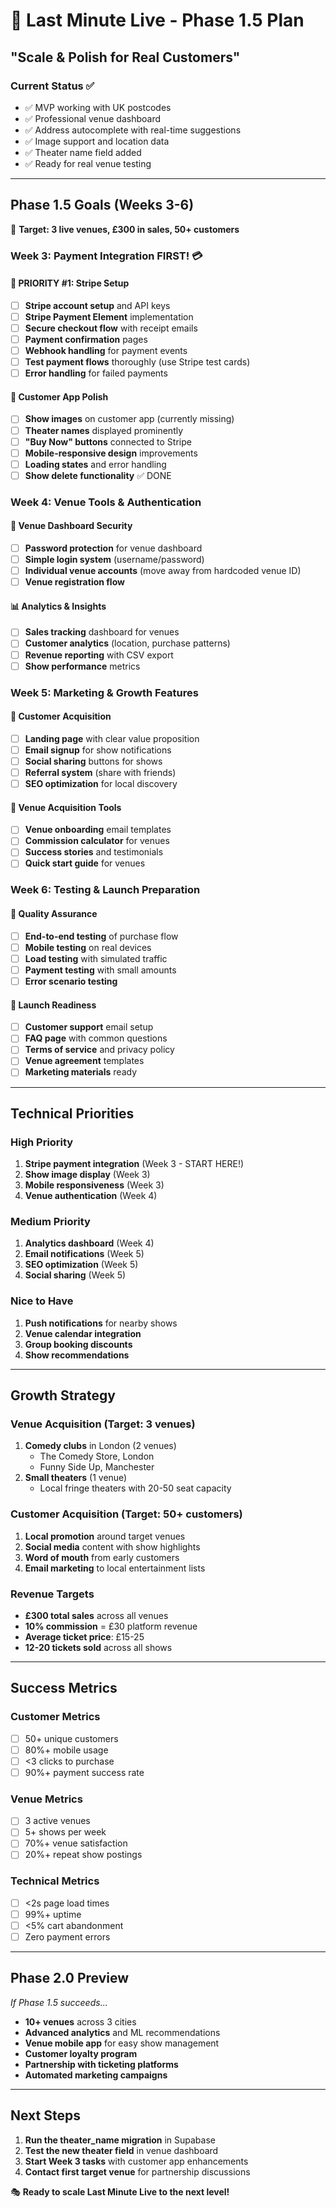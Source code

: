# 🚀 Last Minute Live - Phase 1.5 Plan
## **"Scale & Polish for Real Customers"**

### **Current Status ✅**
- ✅ MVP working with UK postcodes
- ✅ Professional venue dashboard 
- ✅ Address autocomplete with real-time suggestions
- ✅ Image support and location data
- ✅ Theater name field added
- ✅ Ready for real venue testing

---

## **Phase 1.5 Goals (Weeks 3-6)**
🎯 **Target: 3 live venues, £300 in sales, 50+ customers**

### **Week 3: Payment Integration FIRST! 💳**

#### **🚀 PRIORITY #1: Stripe Setup** 
- [ ] **Stripe account setup** and API keys
- [ ] **Stripe Payment Element** implementation
- [ ] **Secure checkout flow** with receipt emails
- [ ] **Payment confirmation** pages
- [ ] **Webhook handling** for payment events
- [ ] **Test payment flows** thoroughly (use Stripe test cards)
- [ ] **Error handling** for failed payments

#### **🎨 Customer App Polish**
- [ ] **Show images** on customer app (currently missing)
- [ ] **Theater names** displayed prominently  
- [ ] **"Buy Now" buttons** connected to Stripe
- [ ] **Mobile-responsive design** improvements
- [ ] **Loading states** and error handling
- [ ] **Show delete functionality** ✅ DONE

### **Week 4: Venue Tools & Authentication**

#### **🔐 Venue Dashboard Security**
- [ ] **Password protection** for venue dashboard
- [ ] **Simple login system** (username/password)
- [ ] **Individual venue accounts** (move away from hardcoded venue ID)
- [ ] **Venue registration flow**

#### **📊 Analytics & Insights**
- [ ] **Sales tracking** dashboard for venues
- [ ] **Customer analytics** (location, purchase patterns)
- [ ] **Revenue reporting** with CSV export
- [ ] **Show performance** metrics

### **Week 5: Marketing & Growth Features**

#### **📱 Customer Acquisition**
- [ ] **Landing page** with clear value proposition
- [ ] **Email signup** for show notifications
- [ ] **Social sharing** buttons for shows
- [ ] **Referral system** (share with friends)
- [ ] **SEO optimization** for local discovery

#### **🎪 Venue Acquisition Tools**
- [ ] **Venue onboarding** email templates
- [ ] **Commission calculator** for venues
- [ ] **Success stories** and testimonials
- [ ] **Quick start guide** for venues

### **Week 6: Testing & Launch Preparation**

#### **🧪 Quality Assurance**
- [ ] **End-to-end testing** of purchase flow
- [ ] **Mobile testing** on real devices
- [ ] **Load testing** with simulated traffic
- [ ] **Payment testing** with small amounts
- [ ] **Error scenario testing**

#### **🌟 Launch Readiness**
- [ ] **Customer support** email setup
- [ ] **FAQ page** with common questions
- [ ] **Terms of service** and privacy policy
- [ ] **Venue agreement** templates
- [ ] **Marketing materials** ready

---

## **Technical Priorities**

### **High Priority**
1. **Stripe payment integration** (Week 3 - START HERE!)
2. **Show image display** (Week 3)
3. **Mobile responsiveness** (Week 3) 
4. **Venue authentication** (Week 4)

### **Medium Priority**
1. **Analytics dashboard** (Week 4)
2. **Email notifications** (Week 5)
3. **SEO optimization** (Week 5)
4. **Social sharing** (Week 5)

### **Nice to Have**
1. **Push notifications** for nearby shows
2. **Venue calendar integration**
3. **Group booking discounts**
4. **Show recommendations**

---

## **Growth Strategy**

### **Venue Acquisition (Target: 3 venues)**
1. **Comedy clubs** in London (2 venues)
   - The Comedy Store, London
   - Funny Side Up, Manchester
2. **Small theaters** (1 venue)
   - Local fringe theaters with 20-50 seat capacity

### **Customer Acquisition (Target: 50+ customers)**
1. **Local promotion** around target venues
2. **Social media** content with show highlights
3. **Word of mouth** from early customers
4. **Email marketing** to local entertainment lists

### **Revenue Targets**
- **£300 total sales** across all venues
- **10% commission** = £30 platform revenue
- **Average ticket price**: £15-25
- **12-20 tickets sold** across all shows

---

## **Success Metrics**

### **Customer Metrics**
- [ ] 50+ unique customers
- [ ] 80%+ mobile usage
- [ ] <3 clicks to purchase
- [ ] 90%+ payment success rate

### **Venue Metrics**
- [ ] 3 active venues
- [ ] 5+ shows per week
- [ ] 70%+ venue satisfaction
- [ ] 20%+ repeat show postings

### **Technical Metrics**
- [ ] <2s page load times
- [ ] 99%+ uptime
- [ ] <5% cart abandonment
- [ ] Zero payment errors

---

## **Phase 2.0 Preview** 
*If Phase 1.5 succeeds...*

- **10+ venues** across 3 cities
- **Advanced analytics** and ML recommendations  
- **Venue mobile app** for easy show management
- **Customer loyalty program**
- **Partnership with ticketing platforms**
- **Automated marketing campaigns**

---

## **Next Steps**
1. **Run the theater_name migration** in Supabase
2. **Test the new theater field** in venue dashboard
3. **Start Week 3 tasks** with customer app enhancements
4. **Contact first target venue** for partnership discussions

🎭 **Ready to scale Last Minute Live to the next level!** 
